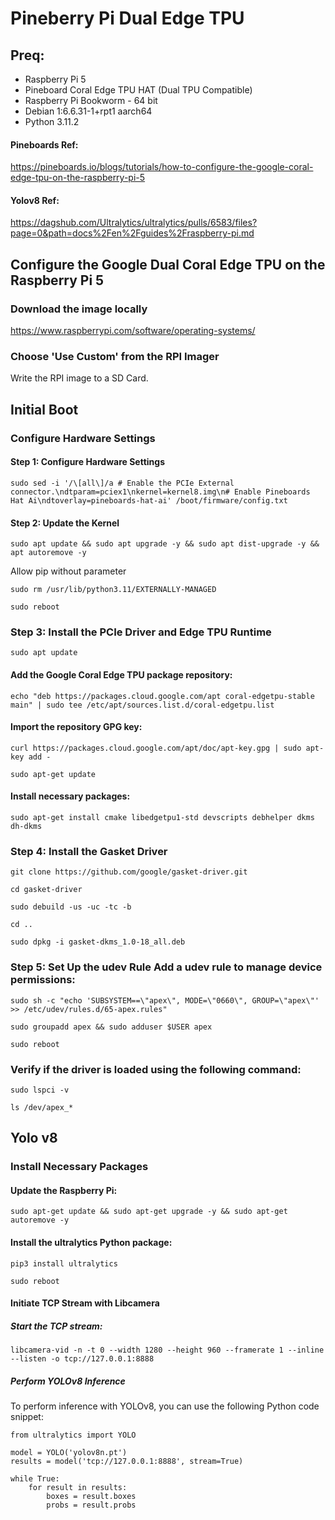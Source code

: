 # Pineberry Pi Dual Edge TPU

## Preq:
- Raspberry Pi 5
- Pineboard Coral Edge TPU HAT (Dual TPU Compatible)
- Raspberry Pi Bookworm - 64 bit
- Debian 1:6.6.31-1+rpt1 aarch64
- Python 3.11.2

#### Pineboards Ref:

https://pineboards.io/blogs/tutorials/how-to-configure-the-google-coral-edge-tpu-on-the-raspberry-pi-5

#### Yolov8 Ref:

https://dagshub.com/Ultralytics/ultralytics/pulls/6583/files?page=0&path=docs%2Fen%2Fguides%2Fraspberry-pi.md

## Configure the Google Dual Coral Edge TPU on the Raspberry Pi 5
### Download the image locally

https://www.raspberrypi.com/software/operating-systems/

### Choose 'Use Custom' from the RPI Imager

Write the RPI image to a SD Card. 

## Initial Boot
### Configure Hardware Settings
#### Step 1: Configure Hardware Settings

```
sudo sed -i '/\[all\]/a # Enable the PCIe External connector.\ndtparam=pciex1\nkernel=kernel8.img\n# Enable Pineboards Hat Ai\ndtoverlay=pineboards-hat-ai' /boot/firmware/config.txt
```

#### Step 2: Update the Kernel

```
sudo apt update && sudo apt upgrade -y && sudo apt dist-upgrade -y && apt autoremove -y
```

Allow pip without parameter
```
sudo rm /usr/lib/python3.11/EXTERNALLY-MANAGED
```

```
sudo reboot
```

### Step 3: Install the PCIe Driver and Edge TPU Runtime
```
sudo apt update
```

#### Add the Google Coral Edge TPU package repository:
```
echo "deb https://packages.cloud.google.com/apt coral-edgetpu-stable main" | sudo tee /etc/apt/sources.list.d/coral-edgetpu.list
```

#### Import the repository GPG key:
```
curl https://packages.cloud.google.com/apt/doc/apt-key.gpg | sudo apt-key add -
```

```
sudo apt-get update
```

#### Install necessary packages:
```
sudo apt-get install cmake libedgetpu1-std devscripts debhelper dkms dh-dkms
```

### Step 4: Install the Gasket Driver
```
git clone https://github.com/google/gasket-driver.git
```

```
cd gasket-driver
```

```
sudo debuild -us -uc -tc -b
```

```
cd ..
```

```
sudo dpkg -i gasket-dkms_1.0-18_all.deb
```

### Step 5: Set Up the udev Rule Add a udev rule to manage device permissions:
```
sudo sh -c "echo 'SUBSYSTEM==\"apex\", MODE=\"0660\", GROUP=\"apex\"' >> /etc/udev/rules.d/65-apex.rules"
```

```
sudo groupadd apex && sudo adduser $USER apex
```

```
sudo reboot
```

### Verify if the driver is loaded using the following command:
```
sudo lspci -v
```

```
ls /dev/apex_*
```

## Yolo v8

### Install Necessary Packages

#### Update the Raspberry Pi:

```
sudo apt-get update && sudo apt-get upgrade -y && sudo apt-get autoremove -y
```

#### Install the ultralytics Python package:

```
pip3 install ultralytics
```
```
sudo reboot
```

#### Initiate TCP Stream with Libcamera
##### Start the TCP stream:
```
libcamera-vid -n -t 0 --width 1280 --height 960 --framerate 1 --inline --listen -o tcp://127.0.0.1:8888
```

##### Perform YOLOv8 Inference

To perform inference with YOLOv8, you can use the following Python code snippet:

```
from ultralytics import YOLO

model = YOLO('yolov8n.pt')
results = model('tcp://127.0.0.1:8888', stream=True)

while True:
    for result in results:
        boxes = result.boxes
        probs = result.probs
```





